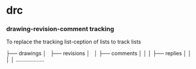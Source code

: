 # drc
### drawing-revision-comment tracking

To replace the tracking list-ception of lists to track lists 

├── drawings
│   ├── revisions
│   │    ├── comments
│   │    │      ├── replies
│   │    │      │
...................


